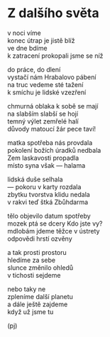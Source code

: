 Z dalšího světa
===============

v noci víme  
konec útrap je jistě blíž  
ve dne bdíme  
k zatracení prokopali jsme se níž

do práce, do dlení  
vystačí nám Hrabalovo pábení  
na truc vedeme sté tažení  
k smíchu je lidské vzezření

chmurná oblaka k sobě se mají  
na slabším slabší se hojí  
temný výlet zemřelé halí  
důvody matoucí žár pece taví!

matka spotřeba nás provdala  
pokolení božích úradků nedbala  
Zem laskavosti propadla  
místo syna však — halama

lidská duše selhala  
— pokoru v karty rozdala  
zbytku tvorstva klidu nedala  
v rakvi teď štká Zbůhdarma

tělo objevilo datum spotřeby  
mozek ptá se dcery Kdo jste vy?  
mdlobám jdeme těžce v ústrety  
odpovědi hrstí ozvěny

a tak prosti prostoru  
hledíme za sebe  
slunce změnilo ohledů  
v tichosti sejdeme

nebo taky ne  
zpleníme další planetu  
a dále ještě zajdeme  
když už jsme tu

(pj)

